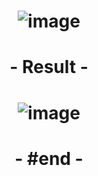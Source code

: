 # <p align="center"> ![image](https://github.com/ChrstphrChevalier/42Pool/assets/146819291/f28cf0fd-cb95-48c1-ad3d-f67b341fbf90) </p>

# <p align="center"> - Result - </p>

# <p align="center"> ![image](https://github.com/ChrstphrChevalier/42Pool/assets/146819291/5195a810-1b3e-45b3-8acf-cbbee62c672f) </p>

# <p align="center"> - #end - </p>
